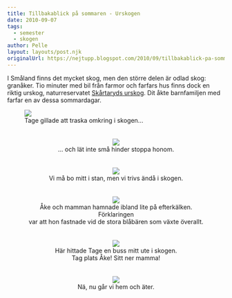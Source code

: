 ```yaml
---
title: Tillbakablick på sommaren - Urskogen
date: 2010-09-07
tags: 
  - semester
  - skogen	
author: Pelle
layout: layouts/post.njk
originalUrl: https://nejtupp.blogspot.com/2010/09/tillbakablick-pa-sommaren-urskogen.html
---
```


I Småland finns det mycket skog, men den större delen är odlad skog: granåker. Tio minuter med bil från farmor och farfars hus finns dock en riktig urskog, naturreservatet <a href="http://www.lst.se/kronoberg/amnen/Naturvard/Naturreservat/vaxjo/skartaryds_urskog/">Skårtaryds urskog</a>. Dit åkte barnfamiljen med farfar en av dessa sommardagar.

<figure>
	<img src="../../../../img/Urskogen+i+Sk%C3%A5rtaryd-_MG_3830.jpg"><br>
	<figcaption>Tage gillade att traska omkring i skogen...</span></span><br><br><br></div><div style="text-align: center;"><img src="../../../../img/Urskogen+i+Sk%C3%A5rtaryd-_MG_3807.jpg"><br>
	<figcaption>... och lät inte små hinder stoppa honom.</span></span><br><br><br></div><div style="text-align: center;"><img src="../../../../img/Urskogen+i+Sk%C3%A5rtaryd-_MG_3806.jpg"><br>
	<figcaption>Vi må bo mitt i stan, men vi trivs ändå i skogen.</span><br><br><br></div><div style="text-align: center;"><img src="../../../../img/Urskogen+i+Sk%C3%A5rtaryd-_MG_3816.jpg"><br>
	<figcaption>Åke och mamman hamnade ibland lite på efterkälken. Förklaringen<br>var att hon fastnade vid de stora blåbären som växte överallt. </span><br><br><br></div><div style="text-align: center;"><img src="../../../../img/Urskogen+i+Sk%C3%A5rtaryd-_MG_3820.jpg"><br>
	<figcaption>Här hittade Tage en buss mitt ute i skogen.<br>Tag plats Åke! Sitt ner mamma!</span></span><br><br><br></div><div style="text-align: center;"><img src="../../../../img/Urskogen+i+Sk%C3%A5rtaryd-_MG_3824.jpg"><br>
	<figcaption>Nä, nu går vi hem och äter.</span></span><br></div>
